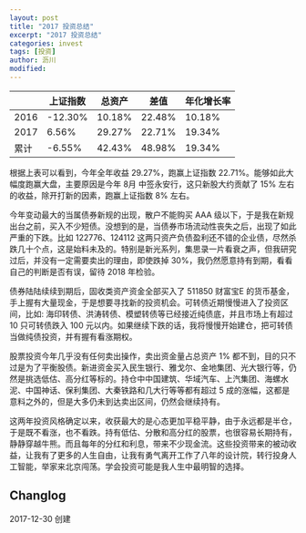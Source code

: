 ```yaml
---
layout: post
title: "2017 投资总结"
excerpt: "2017 投资总结"
categories: invest
tags: [投资]
author: 沥川
modified:
---
```

|      | 上证指数 |  总资产 | 差值 | 年化增长率 |
| ---- | ------- | -----  | ---- | -------- |
| 2016 | -12.30% | 10.18% | 22.48% | 10.18% |
| 2017 |  6.56%  | 29.27% | 22.71% | 19.34% |
| 累计 | -6.55% | 42.43% | 48.98% | 19.34% |

根据上表可以看到，今年全年收益 29.27%，跑赢上证指数 22.71%。能够如此大幅度跑赢大盘，主要原因是今年 8月 中签永安行，这只新股大约贡献了 15% 左右的收益，除开打新的因素，跑赢上证指数 8% 左右。

今年变动最大的当属债券新规的出现，散户不能购买 AAA 级以下，于是我在新规出台之前，买入不少短债。没想到的是，当债券市场流动性丧失之后，出现了如此严重的下跌。比如 122776、124112 这两只资产负债盈利还不错的企业债，尽然杀跌几十个点，这是始料未及的。特别是新光系列，集思录一片看衰之声，但我研究过后，并没有一定需要卖出的理由，即使跌掉 30%，我仍然愿意持有到期，看看自己的判断是否有误，留待 2018 年检验。

债券陆陆续续到期后，固收类资产资金全部买入了 511850 财富宝E 的货币基金，手上握有大量现金，于是想要寻找新的投资机会。可转债近期慢慢进入了投资区间，比如: 海印转债、洪涛转债、模塑转债等已经接近纯债底，并且市场上有超过 10 只可转债跌入 100 元以内。如果继续下跌的话，我将慢慢开始建仓，把可转债当做纯债投资，并有握有看涨期权。

股票投资今年几乎没有任何卖出操作，卖出资金量占总资产 1% 都不到，目的只不过是为了平衡股债。新进资金买入民生银行、雅戈尔、金地集团、光大银行等，仍然是挑选低估、高分红等标的。持仓中中国建筑、华域汽车、上汽集团、海螺水泥、中国神话、保利集团、大秦铁路和几大行等等都有超过 5 成的涨幅，这都是意料之外的，但是大多仍未到达卖出区间，仍然会继续持有。

这两年投资风格确定以来，收获最大的是心态更加平稳平静，由于永远都是半仓，于是既不看涨，也不看跌。持有低估、分散和高分红的股票，也很容易长期持有，静静穿越牛熊。而且每年的分红和利息，带来不少现金流。这些投资带来的被动收益，让我有了更多的人生自由，让我有勇气离开工作了八年的设计院，转行投身人工智能，举家来北京闯荡。学会投资可能是我人生中最明智的选择。


## Changlog
2017-12-30 创建